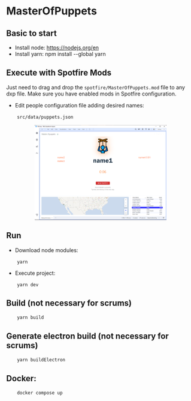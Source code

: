 # MasterOfPuppets

## Basic to start

- Install node: https://nodejs.org/en
- Install yarn: npm install --global yarn 

## Execute with Spotfire Mods

Just need to drag and drop the `spotfire/MasterOfPuppets.mod` file to any dxp file. Make sure you have enabled mods in Spotfire configuration.
- Edit people configuration file adding desired names:

```text
    src/data/puppets.json
```

<div style="display: flex; justify-content: center; align-items: center">
    <img src="spotfire/spotfire.png" alt="mod" title="SpotfireMod" width="70%" height="70%">
</div>


## Run

- Download node modules:

```text
    yarn
```

- Execute project:

```text
    yarn dev
```


## Build (not necessary for scrums)

```text
    yarn build
```

## Generate electron build (not necessary for scrums)
```text
    yarn buildElectron
```

## Docker:
```sh
    docker compose up
```
